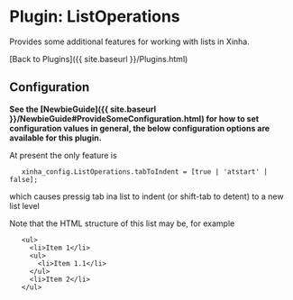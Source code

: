 # Plugin: ListOperations 

Provides some additional features for working with lists in Xinha.

[Back to Plugins]({{ site.baseurl }}/Plugins.html)

## Configuration

**See the [NewbieGuide]({{ site.baseurl }}/NewbieGuide#ProvideSomeConfiguration.html) for how to set configuration values in general, the below configuration options are available for this plugin.**

 
 
 At present the only feature is
 
```
   xinha_config.ListOperations.tabToIndent = [true | 'atstart' | false];
```
 
 which causes pressig tab ina list to indent (or shift-tab to detent) to 
 a new list level
 
 Note that the HTML structure of this list may be, for example
```
   <ul>
     <li>Item 1</li>
     <ul>
       <li>Item 1.1</li>
     </ul>
     <li>Item 2</li>
   </ul>
```

